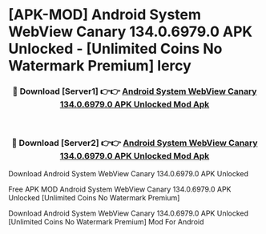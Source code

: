 # [APK-MOD] Android System WebView Canary 134.0.6979.0 APK Unlocked - [Unlimited Coins No Watermark Premium] lercy



<div align="center">
<h3>🔴 Download [Server1] 👉👉 <a href="https://momento.my/?title=Android_System_WebView_Canary_134.0.6979.0_APK_Unlocked">Android System WebView Canary 134.0.6979.0 APK Unlocked Mod Apk</a></h3><br>

<h3>🔴 Download [Server2] 👉👉 <a href="https://momento.my/?title=Android_System_WebView_Canary_134.0.6979.0_APK_Unlocked">Android System WebView Canary 134.0.6979.0 APK Unlocked Mod Apk</a></h3>
</div>



Download Android System WebView Canary 134.0.6979.0 APK Unlocked 

Free APK MOD Android System WebView Canary 134.0.6979.0 APK Unlocked [Unlimited Coins No Watermark Premium]

Download Android System WebView Canary 134.0.6979.0 APK Unlocked [Unlimited Coins No Watermark Premium] Mod For Android
